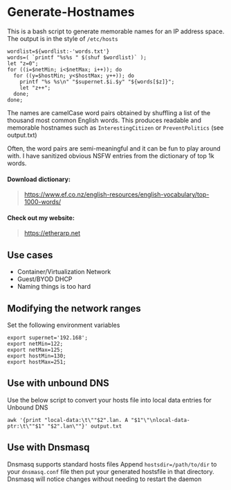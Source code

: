 # Generate-Hostnames

This is a bash script to generate memorable names for an IP address space. The output is in the style of `/etc/hosts`

```
wordlist=${wordlist:-'words.txt'}
words=( `printf "%s%s " $(shuf $wordlist)` );
let "z=0";
for ((i=$netMin; i<$netMax; i++)); do
  for ((y=$hostMin; y<$hostMax; y++)); do
    printf "%s %s\n" "$supernet.$i.$y" "${words[$z]}";
    let "z++";
  done;
done;
```

The names are camelCase word pairs obtained by shuffling a list of the thousand most common English words. This produces readable and memorable hostnames such as  `InterestingCitizen` or `PreventPolitics` (see output.txt) 

Often, the word pairs are semi-meaningful and it can be fun to play around with. I have sanitized obvious NSFW entries from the dictionary of top 1k words.

#### Download dictionary:
>https://www.ef.co.nz/english-resources/english-vocabulary/top-1000-words/

#### Check out my website:
> https://etherarp.net


## Use cases

- Container/Virtualization Network
- Guest/BYOD DHCP
- Naming things is too hard 

## Modifying the network ranges

Set the following environment variables

``` 
export supernet='192.168'; 
export netMin=122;
export netMax=125;
export hostMin=130;
export hostMax=251;
```

## Use with unbound DNS

Use the below script to convert your hosts file into local data entries for Unbound DNS 

```
awk '{print "local-data:\t\""$2".lan. A "$1"\"\nlocal-data-ptr:\t\""$1" "$2".lan\""}' output.txt
```

## Use with Dnsmasq 

Dnsmasq supports standard hosts files Append `hostsdir=/path/to/dir` to your `dnsmasq.conf` file then put your generated hostsfile in that directory. Dnsmasq will notice changes without needing to restart the daemon 



